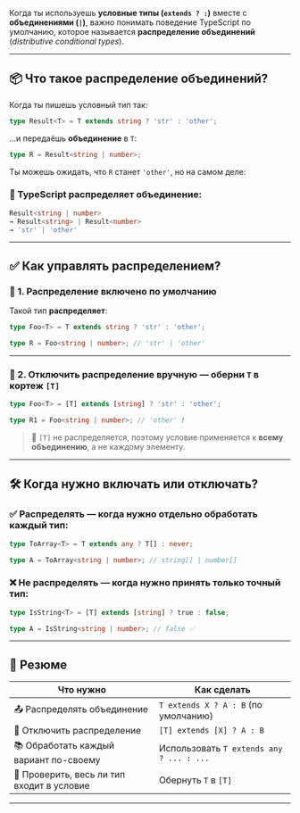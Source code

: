 Когда ты используешь **условные типы (`extends ? :`)** вместе с **объединениями (`|`)**, важно понимать поведение TypeScript по умолчанию, которое называется **распределение объединений** (*distributive conditional types*).

---

## 📦 Что такое **распределение объединений**?

Когда ты пишешь условный тип так:

```ts
type Result<T> = T extends string ? 'str' : 'other';
```

...и передаёшь **объединение** в `T`:

```ts
type R = Result<string | number>;
```

Ты можешь ожидать, что `R` станет `'other'`, но на самом деле:

### 🧠 TypeScript распределяет объединение:

```ts
Result<string | number>  
→ Result<string> | Result<number>  
→ 'str' | 'other'
```

---

## ✅ Как **управлять распределением**?

### 📌 1. **Распределение включено по умолчанию**

Такой тип **распределяет**:

```ts
type Foo<T> = T extends string ? 'str' : 'other';

type R = Foo<string | number>; // 'str' | 'other'
```

---

### 📌 2. **Отключить распределение вручную** — оберни `T` в кортеж `[T]`

```ts
type Foo<T> = [T] extends [string] ? 'str' : 'other';

type R1 = Foo<string | number>; // 'other' ❗
```

> 📌 `[T]` не распределяется, поэтому условие применяется к **всему объединению**, а не каждому элементу.

---

## 🛠️ Когда нужно включать или отключать?

### ✅ Распределять — когда нужно **отдельно обработать каждый тип**:

```ts
type ToArray<T> = T extends any ? T[] : never;

type A = ToArray<string | number>; // string[] | number[]
```

### ❌ Не распределять — когда нужно **принять только точный тип**:

```ts
type IsString<T> = [T] extends [string] ? true : false;

type A = IsString<string | number>; // false ✅
```

---

## 🧠 Резюме

| Что нужно                                  | Как сделать                              |
| ------------------------------------------ | ---------------------------------------- |
| 📤 Распределять объединение                | `T extends X ? A : B` (по умолчанию)     |
| 🚫 Отключить распределение                 | `[T] extends [X] ? A : B`                |
| 📚 Обработать каждый вариант по-своему     | Использовать `T extends any ? ... : ...` |
| 🧩 Проверить, весь ли тип входит в условие | Обернуть `T` в `[T]`                     |

---
